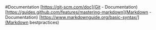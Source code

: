#Documentation
[https://git-scm.com/doc](Git - Documentation)
[https://guides.github.com/features/mastering-markdown](Markdown - Documentation)
[https://www.markdownguide.org/basic-syntax/](Markdown bestpractices)